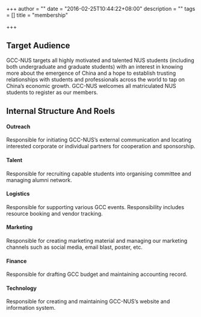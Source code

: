 +++
author = ""
date = "2016-02-25T10:44:22+08:00"
description = ""
tags = []
title = "membership"

+++

## Target Audience
GCC-NUS targets all highly motivated and talented NUS students (including
both undergraduate and graduate students) with an interest in knowing
more about the emergence of China and a hope to establish trusting
relationships with students and professionals across the world to tap on
China’s economic growth.
GCC-NUS welcomes all matriculated NUS students to register as our
members.

## Internal Structure And Roels

#### Outreach
Responsible for initiating
GCC-NUS’s external
communication and
locating interested
corporate or individual
partners for cooperation
and sponsorship.

#### Talent
Responsible for recruiting capable
students into organising committee
and managing alumni network.
#### Logistics
Responsible for supporting various GCC
events. Responsibility includes resource
booking and vendor tracking.

#### Marketing
Responsible for creating marketing
material and managing our marketing
channels such as social media, email
blast, poster, etc.


#### Finance
Responsible for drafting GCC budget
and maintaining accounting record.

#### Technology
Responsible for creating and maintaining
GCC-NUS’s website and information
system.